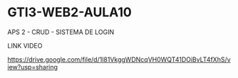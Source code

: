 # GTI3-WEB2-AULA10
APS 2 - CRUD - SISTEMA DE LOGIN

LINK VIDEO

https://drive.google.com/file/d/1l81VkggWDNcqVH0WQT41DOiBvLT4fXhS/view?usp=sharing

